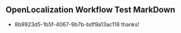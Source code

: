 ## OpenLocalization Workflow Test MarkDown
* 8b9923d5-1b5f-4067-9b7b-bdf9a13ac118 thanks!

<!--HONumber=Aug16_HO5-->


